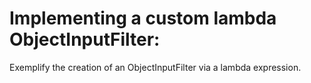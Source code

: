 # Implementing a custom lambda ObjectInputFilter:

Exemplify the creation of an ObjectInputFilter via a lambda expression.